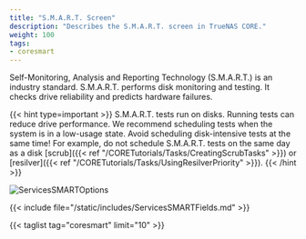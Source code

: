 ```yaml
---
title: "S.M.A.R.T. Screen"
description: "Describes the S.M.A.R.T. screen in TrueNAS CORE."
weight: 100
tags:
- coresmart
---
```


Self-Monitoring, Analysis and Reporting Technology (S.M.A.R.T.) is an industry standard. S.M.A.R.T. performs disk monitoring and testing. It checks drive reliability and predicts hardware failures.

{{< hint type=important >}}
S.M.A.R.T. tests run on disks.
Running tests can reduce drive performance. We recommend scheduling tests when the system is in a low-usage state.
Avoid scheduling disk-intensive tests at the same time!
For example, do not schedule S.M.A.R.T. tests on the same day as a disk [scrub]({{< ref "/CORETutorials/Tasks/CreatingScrubTasks" >}}) or [resilver]({{< ref "/CORETutorials/Tasks/UsingResilverPriority" >}}).
{{< /hint >}}

![ServicesSMARTOptions](/images/CORE/12.0/ServicesSMARTOptions.png "S.M.A.R.T. Options")

{{< include file="/static/includes/ServicesSMARTFields.md" >}}

{{< taglist tag="coresmart" limit="10" >}}

